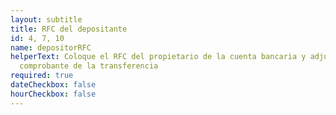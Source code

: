 ```yaml
---
layout: subtitle
title: RFC del depositante
id: 4, 7, 10
name: depositorRFC
helperText: Coloque el RFC del propietario de la cuenta bancaria y adjunte el
  comprobante de la transferencia
required: true
dateCheckbox: false
hourCheckbox: false
---
```

